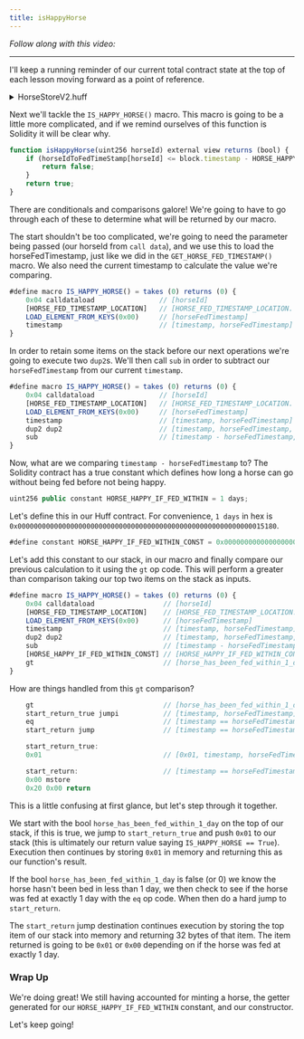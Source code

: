 ```yaml
---
title: isHappyHorse
---
```


_Follow along with this video:_

---

I'll keep a running reminder of our current total contract state at the top of each lesson moving forward as a point of reference.

<details>
<summary>HorseStoreV2.huff</summary>

```js
/* HorseStore Interface */
#define function mintHorse() nonpayable returns()
#define function feedHorse(uint256) nonpayable returns()
#define function isHappyHorse(uint256) view returns(bool)
#define function horseIdToFedTimeStamp(uint256) view returns(uint256)
#define function HORSE_HAPPY_IF_FED_WITHIN() view returns(uint256)

#define constant HORSE_FED_TIMESTAMP_LOCATION = FREE_STORAGE_POINTER()

#define function FEED_HORSE() = takes (0) returns (0) {
    timestamp                       // [timestamp]
    0x04 calldataload               //[horseId, timestamp]
    [HORSE_FED_TIMESTAMP_LOCATION]  // [HORSE_FED_TIMESTAMP_LOCATION, horseId, timestamp]
    STORE_ELEMENT_FROM_KEYS(0x00)   // []
}

#define macro GET_HORSE_FED_TIMESTAMP() = takes (0) returns (0) {
    0x04 calldataload                // [horseId]
    [HORSE_FED_TIMESTAMP_LOCATION]   // [HORSE_FED_TIMESTAMP_LOCATION, horseId]
    LOAD_ELEMENT_FROM_KEYS(0x00)     // [horseFedTimestamp]

    0x00 mstore                      // []    // Memory: [0x00: horseFedTimestamp]
    0x20 0x00 return                 // []
}

#define macro MAIN() = takes (0) returns (0){
    0x00 calldataload 0xE0 shr      //  [function_selector]

    dup1 __FUNC_SIG(mintHorse) eq mintHorse jumpi
    dup1 __FUNC_SIG(feedHorse) eq feedHorse jumpi
    dup1 __FUNC_SIG(isHappyHorse) eq isHappyHorse jumpi
    dup1 __FUNC_SIG(horseIdToFedTimeStamp) eq horseIdToFedTimeStamp jumpi
    dup1 __FUNC_SIG(HORSE_HAPPY_IF_FED_WITHIN) eq horseHappyFedWithin jumpi

    mintHorse:
        MINT_HORSE()
    feedHorse:
        FEED_HORSE()
    isHappyHorse:
        IS_HAPPY_HORSE()
    horseIdToFedTimeStamp:
        GET_HORSE_FED_TIMESTAMP()
    horseHappyFedWithin:
        HORSE_HAPPY_FED_WITHIN()
}
```

</details>


Next we'll tackle the `IS_HAPPY_HORSE()` macro. This macro is going to be a little more complicated, and if we remind ourselves of this function is Solidity it will be clear why.

```js
function isHappyHorse(uint256 horseId) external view returns (bool) {
    if (horseIdToFedTimeStamp[horseId] <= block.timestamp - HORSE_HAPPY_IF_FED_WITHIN){
        return false;
    }
    return true;
}
```

There are conditionals and comparisons galore! We're going to have to go through each of these to determine what will be returned by our macro.

The start shouldn't be too complicated, we're going to need the parameter being passed (our horseId from `call data`), and we use this to load the horseFedTimestamp, just like we did in the `GET_HORSE_FED_TIMESTAMP()` macro. We also need the current timestamp to calculate the value we're comparing.

```js
#define macro IS_HAPPY_HORSE() = takes (0) returns (0) {
    0x04 calldataload                // [horseId]
    [HORSE_FED_TIMESTAMP_LOCATION]   // [HORSE_FED_TIMESTAMP_LOCATION. horseId]
    LOAD_ELEMENT_FROM_KEYS(0x00)     // [horseFedTimestamp]
    timestamp                        // [timestamp, horseFedTimestamp]
}
```
In order to retain some items on the stack before our next operations we're going to execute two `dup2`s. We'll then call `sub` in order to subtract our `horseFedTimestamp` from our current `timestamp`.

```js
#define macro IS_HAPPY_HORSE() = takes (0) returns (0) {
    0x04 calldataload                // [horseId]
    [HORSE_FED_TIMESTAMP_LOCATION]   // [HORSE_FED_TIMESTAMP_LOCATION. horseId]
    LOAD_ELEMENT_FROM_KEYS(0x00)     // [horseFedTimestamp]
    timestamp                        // [timestamp, horseFedTimestamp]
    dup2 dup2                        // [timestamp, horseFedTimestamp, timestamp, horseFedTimestamp]
    sub                              // [timestamp - horseFedTimestamp, timestamp, horseFedTimestamp]
}
```
Now, what are we comparing `timestamp - horseFedTimestamp` to? The Solidity contract has a true constant which defines how long a horse can go without being fed before not being happy.

```js
uint256 public constant HORSE_HAPPY_IF_FED_WITHIN = 1 days;
```

Let's define this in our Huff contract. For convenience, `1 days` in hex is `0x0000000000000000000000000000000000000000000000000000000000015180`.

```js
#define constant HORSE_HAPPY_IF_FED_WITHIN_CONST = 0x0000000000000000000000000000000000000000000000000000000000015180
```

Let's add this constant to our stack, in our macro and finally compare our previous calculation to it using the `gt` op code. This will perform a greater than comparison taking our top two items on the stack as inputs.

```js
#define macro IS_HAPPY_HORSE() = takes (0) returns (0) {
    0x04 calldataload                 // [horseId]
    [HORSE_FED_TIMESTAMP_LOCATION]    // [HORSE_FED_TIMESTAMP_LOCATION. horseId]
    LOAD_ELEMENT_FROM_KEYS(0x00)      // [horseFedTimestamp]
    timestamp                         // [timestamp, horseFedTimestamp]
    dup2 dup2                         // [timestamp, horseFedTimestamp, timestamp, horseFedTimestamp]
    sub                               // [timestamp - horseFedTimestamp, timestamp, horseFedTimestamp]
    [HORSE_HAPPY_IF_FED_WITHIN_CONST] // [HORSE_HAPPY_IF_FED_WITHIN_CONST, timestamp - horseFedTimestamp, timestamp, horseFedTimestamp]
    gt                                // [horse_has_been_fed_within_1_day, timestamp, horseFedTimestamp]
}
```

How are things handled from this `gt` comparison?

```js
    gt                                // [horse_has_been_fed_within_1_day, timestamp, horseFedTimestamp]
    start_return_true jumpi           // [timestamp, horseFedTimestamp]
    eq                                // [timestamp == horseFedTimestamp]
    start_return jump                 // [timestamp == horseFedTimestamp]

    start_return_true:
    0x01                              // [0x01, timestamp, horseFedTimestamp]

    start_return:                     // [timestamp == horseFedTimestamp] <-- only if `gt` returns false!
    0x00 mstore
    0x20 0x00 return
```

This is a little confusing at first glance, but let's step through it together.

We start with the bool `horse_has_been_fed_within_1_day` on the top of our stack, if this is true, we jump to `start_return_true` and push `0x01` to our stack (this is ultimately our return value saying `IS_HAPPY_HORSE == True`). Execution then continues by storing `0x01` in memory and returning this as our function's result.

If the bool `horse_has_been_fed_within_1_day` is false (or 0) we know the horse hasn't been bed in less than 1 day, we then check to see if the horse was fed at exactly 1 day with the `eq` op code. When then do a hard jump to `start_return`.

The `start_return` jump destination continues execution by storing the top item of our stack into memory and returning 32 bytes of that item. The item returned is going to be `0x01` or `0x00` depending on if the horse was fed at exactly 1 day.


### Wrap Up

We're doing great! We still having accounted for minting a horse, the getter generated for our `HORSE_HAPPY_IF_FED_WITHIN` constant, and our constructor.

Let's keep going!